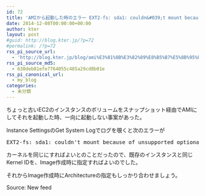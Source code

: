 ```yaml
---
id: 72
title: 'AMIから起動した時のエラー EXT2-fs: sda1: couldn&#039;t mount because of unsupported optional features (244).'
date: 2014-12-08T00:00:00+00:00
author: kter
layout: post
#guid: http://blog.kter.jp/?p=72
#permalink: /?p=72
rss_pi_source_url:
  - 'http://blog.kter.jp/blog/ami%E3%81%8B%E3%82%89%E8%B5%B7%E5%8B%95%E3%81%97%E3%81%9F%E6%99%82%E3%81%AE%E3%82%A8%E3%83%A9%E3%83%BC-ext2-fs-sda1-couldnt-mount-because-of-unsupported-optional-features-244/'
rss_pi_source_md5:
  - 630deb81efe7764055c485a29cd8b01e
rss_pi_canonical_url:
  - my_blog
categories:
  - 未分類
---
```

ちょっと古いEC2のインスタンスのボリュームをスナップショット経由でAMIにしてそれを起動した時、一向に起動しない事案があった。

Instance SettingsのGet System Logでログを覗くと次のエラーが

<pre class="lang:default decode:true ">EXT2-fs: sda1: couldn't mount because of unsupported optional features (244).</pre></p> 

カーネルを同じにすればよいとのことだったので、既存のインスタンスと同じKernel IDを、Image作成時に指定すればよいのでした。
  
それからImage作成時にArchitectureの指定もしっかり合わせましょう。

Source: New feed